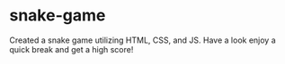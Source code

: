 # snake-game

Created a snake game utilizing HTML, CSS, and JS. 
Have a look enjoy a quick break and get a high score!
